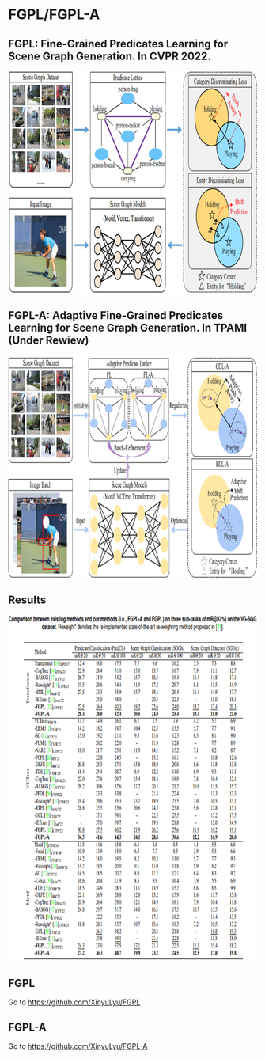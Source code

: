 # FGPL/FGPL-A

## FGPL: Fine-Grained Predicates Learning for Scene Graph Generation. In CVPR 2022.
<div align=center><img width="900" height="450" src="./FGPL.png"/></div>


## FGPL-A: Adaptive Fine-Grained Predicates Learning for Scene Graph Generation. In TPAMI (Under Rewiew)
<div align=center><img width="900" height="450" src="./FGPL_A.png"/></div>

## Results

<div align=center><img width="900" height="700" src="./Results.png"/></div>

## FGPL

Go to https://github.com/XinyuLyu/FGPL

## FGPL-A

Go to https://github.com/XinyuLyu/FGPL-A
